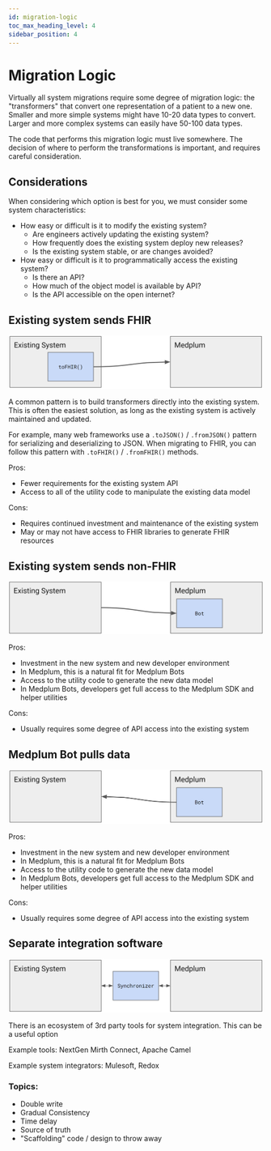 ```yaml
---
id: migration-logic
toc_max_heading_level: 4
sidebar_position: 4
---
```


# Migration Logic

Virtually all system migrations require some degree of migration logic: the "transformers" that convert one representation of a patient to a new one. Smaller and more simple systems might have 10-20 data types to convert. Larger and more complex systems can easily have 50-100 data types.

The code that performs this migration logic must live somewhere. The decision of where to perform the transformations is important, and requires careful consideration.

## Considerations

When considering which option is best for you, we must consider some system characteristics:

- How easy or difficult is it to modify the existing system?
  - Are engineers actively updating the existing system?
  - How frequently does the existing system deploy new releases?
  - Is the existing system stable, or are changes avoided?
- How easy or difficult is it to programmatically access the existing system?
  - Is there an API?
  - How much of the object model is available by API?
  - Is the API accessible on the open internet?

## Existing system sends FHIR

![Existing system sends FHIR](./migration-existing-system-sends-fhir.png)

A common pattern is to build transformers directly into the existing system. This is often the easiest solution, as long as the existing system is actively maintained and updated.

For example, many web frameworks use a `.toJSON()` / `.fromJSON()` pattern for serializing and deserializing to JSON. When migrating to FHIR, you can follow this pattern with `.toFHIR()` / `.fromFHIR()` methods.

Pros:

- Fewer requirements for the existing system API
- Access to all of the utility code to manipulate the existing data model

Cons:

- Requires continued investment and maintenance of the existing system
- May or may not have access to FHIR libraries to generate FHIR resources

## Existing system sends non-FHIR

![Existing system sends non-FHIR](./migration-existing-system-sends-non-fhir.png)

Pros:

- Investment in the new system and new developer environment
- In Medplum, this is a natural fit for Medplum Bots
- Access to the utility code to generate the new data model
- In Medplum Bots, developers get full access to the Medplum SDK and helper utilities

Cons:

- Usually requires some degree of API access into the existing system

## Medplum Bot pulls data

![Medplum Bot pulls data](./migration-medplum-bot-pulls.png)

Pros:

- Investment in the new system and new developer environment
- In Medplum, this is a natural fit for Medplum Bots
- Access to the utility code to generate the new data model
- In Medplum Bots, developers get full access to the Medplum SDK and helper utilities

Cons:

- Usually requires some degree of API access into the existing system

## Separate integration software

![Separate integration software](./migration-external-synchronizer.png)

There is an ecosystem of 3rd party tools for system integration. This can be a useful option

Example tools: NextGen Mirth Connect, Apache Camel

Example system integrators: Mulesoft, Redox

### Topics:

- Double write
- Gradual Consistency
- Time delay
- Source of truth
- "Scaffolding" code / design to throw away
